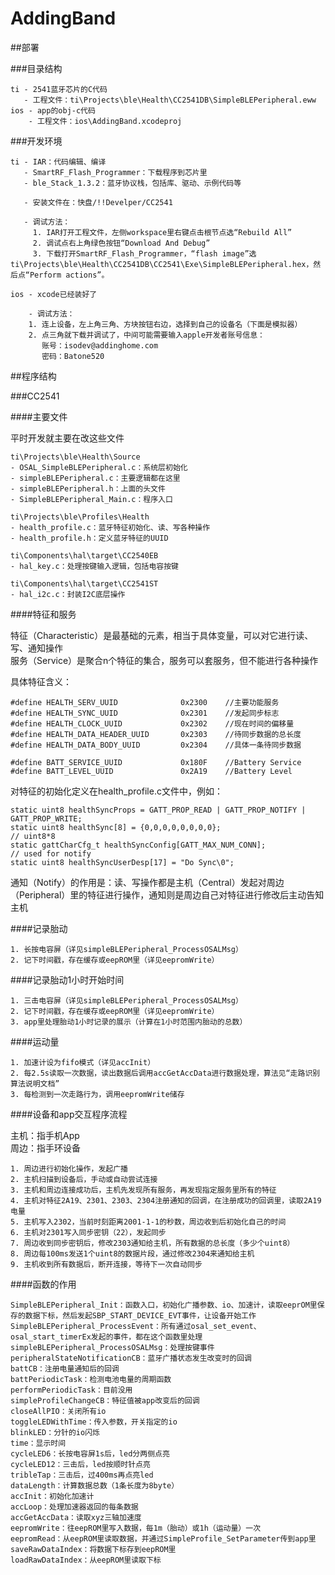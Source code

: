 AddingBand
==========

##部署

###目录结构

    ti - 2541蓝牙芯片的C代码
       - 工程文件：ti\Projects\ble\Health\CC2541DB\SimpleBLEPeripheral.eww
    ios - app的obj-c代码
        - 工程文件：ios\AddingBand.xcodeproj

###开发环境

    ti - IAR：代码编辑、编译
       - SmartRF_Flash_Programmer：下载程序到芯片里
       - ble_Stack_1.3.2：蓝牙协议栈，包括库、驱动、示例代码等
       
       - 安装文件在：快盘/!!Develper/CC2541
       
       - 调试方法：
         1. IAR打开工程文件，左侧workspace里右键点击根节点选“Rebuild All”
         2. 调试点右上角绿色按钮“Download And Debug”
         3. 下载打开SmartRF_Flash_Programmer，“flash image”选ti\Projects\ble\Health\CC2541DB\CC2541\Exe\SimpleBLEPeripheral.hex，然后点“Perform actions”。
       
    ios - xcode已经装好了
    
        - 调试方法：
        1. 连上设备，左上角三角、方块按钮右边，选择到自己的设备名（下面是模拟器）
        2. 点三角就下载并调试了，中间可能需要输入apple开发者账号信息：
           账号：isodev@addinghome.com
           密码：Batone520
    
##程序结构

###CC2541

####主要文件

平时开发就主要在改这些文件

    ti\Projects\ble\Health\Source
    - OSAL_SimpleBLEPeripheral.c：系统层初始化
    - simpleBLEPeripheral.c：主要逻辑都在这里
    - simpleBLEPeripheral.h：上面的头文件
    - SimpleBLEPeripheral_Main.c：程序入口
    
    ti\Projects\ble\Profiles\Health
    - health_profile.c：蓝牙特征初始化、读、写各种操作
    - health_profile.h：定义蓝牙特征的UUID
    
    ti\Components\hal\target\CC2540EB
    - hal_key.c：处理按键输入逻辑，包括电容按键
    
    ti\Components\hal\target\CC2541ST
    - hal_i2c.c：封装I2C底层操作
    
####特征和服务

特征（Characteristic）是最基础的元素，相当于具体变量，可以对它进行读、写、通知操作  
服务（Service）是聚合n个特征的集合，服务可以套服务，但不能进行各种操作
    
具体特征含义：
    
    #define HEALTH_SERV_UUID              0x2300    //主要功能服务
    #define HEALTH_SYNC_UUID              0x2301    //发起同步标志
    #define HEALTH_CLOCK_UUID             0x2302    //现在时间的偏移量
    #define HEALTH_DATA_HEADER_UUID       0x2303    //待同步数据的总长度
    #define HEALTH_DATA_BODY_UUID         0x2304    //具体一条待同步数据
    
    #define BATT_SERVICE_UUID             0x180F    //Battery Service
    #define BATT_LEVEL_UUID               0x2A19    //Battery Level
    
对特征的初始化定义在health_profile.c文件中，例如：

    static uint8 healthSyncProps = GATT_PROP_READ | GATT_PROP_NOTIFY | GATT_PROP_WRITE;
    static uint8 healthSync[8] = {0,0,0,0,0,0,0,0};                                         // uint8*8
    static gattCharCfg_t healthSyncConfig[GATT_MAX_NUM_CONN];                               // used for notify
    static uint8 healthSyncUserDesp[17] = "Do Sync\0";

通知（Notify）的作用是：读、写操作都是主机（Central）发起对周边（Peripheral）里的特征进行操作，通知则是周边自己对特征进行修改后主动告知主机

####记录胎动

    1. 长按电容屏（详见simpleBLEPeripheral_ProcessOSALMsg）
    2. 记下时间戳，存在缓存或eepROM里（详见eepromWrite）
    
####记录胎动1小时开始时间

    1. 三击电容屏（详见simpleBLEPeripheral_ProcessOSALMsg）
    2. 记下时间戳，存在缓存或eepROM里（详见eepromWrite）
    3. app里处理胎动1小时记录的展示（计算在1小时范围内胎动的总数）
    
####运动量

    1. 加速计设为fifo模式（详见accInit）
    2. 每2.5s读取一次数据，读出数据后调用accGetAccData进行数据处理，算法见“走路识别算法说明文档”
    3. 每检测到一次走路行为，调用eepromWrite储存

####设备和app交互程序流程

主机：指手机App  
周边：指手环设备

    1. 周边进行初始化操作，发起广播
    2. 主机扫描到设备后，手动或自动尝试连接
    3. 主机和周边连接成功后，主机先发现所有服务，再发现指定服务里所有的特征
    4. 主机对特征2A19、2301、2303、2304注册通知的回调，在注册成功的回调里，读取2A19电量
    5. 主机写入2302，当前时刻距离2001-1-1的秒数，周边收到后初始化自己的时间
    6. 主机对2301写入同步密钥（22），发起同步
    7. 周边收到同步密钥后，修改2303通知给主机，所有数据的总长度（多少个uint8）
    8. 周边每100ms发送1个uint8的数据片段，通过修改2304来通知给主机
    9. 主机收到所有数据后，断开连接，等待下一次自动同步
    
####函数的作用

    SimpleBLEPeripheral_Init：函数入口，初始化广播参数、io、加速计，读取eeprOM里保存的数据下标，然后发起SBP_START_DEVICE_EVT事件，让设备开始工作
    SimpleBLEPeripheral_ProcessEvent：所有通过osal_set_event、osal_start_timerEx发起的事件，都在这个函数里处理
    simpleBLEPeripheral_ProcessOSALMsg：处理按键事件
    peripheralStateNotificationCB：蓝牙广播状态发生改变时的回调
    battCB：注册电量通知后的回调
    battPeriodicTask：检测电池电量的周期函数
    performPeriodicTask：目前没用
    simpleProfileChangeCB：特征值被app改变后的回调
    closeAllPIO：关闭所有io
    toggleLEDWithTime：传入参数，开关指定的io
    blinkLED：分针的io闪烁
    time：显示时间
    cycleLED6：长按电容屏1s后，led分两侧点亮
    cycleLED12：三击后，led按顺时针点亮
    tribleTap：三击后，过400ms再点亮led
    dataLength：计算数据总数（1条长度为8byte）
    accInit：初始化加速计
    accLoop：处理加速器返回的每条数据
    accGetAccData：读取xyz三轴加速度
    eepromWrite：往eepROM里写入数据，每1m（胎动）或1h（运动量）一次
    eepromRead：从eepROM里读取数据，并通过SimpleProfile_SetParameter传到app里
    saveRawDataIndex：将数据下标存到eepROM里
    loadRawDataIndex：从eepROM里读取下标
